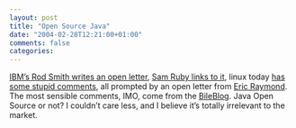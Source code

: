 ```yaml
---
layout: post
title: "Open Source Java"
date: "2004-02-28T12:21:00+01:00"
comments: false
categories: 
---
```


<p><a href="http://www.intertwingly.net/blog/1722.html">IBM&#8217;s Rod Smith writes an open letter</a>, <a href="http://www.intertwingly.net/blog/1722.html">Sam Ruby links to it</a>, linux today <a href="http://linuxtoday.com/news_story.php3?ltsn=2004-02-24-023-26-OP-CY-DV">has some stupid comments</a>, all prompted by an open letter from <a href="http://www.catb.org/~esr/writings/let-java-go.html">Eric Raymond</a>. The most sensible comments, IMO, come from the <a href="http://jroller.com/page/fate/20040226#kill_oss_java">BileBlog</a>.
Java Open Source or not? I couldn&#8217;t care less, and I believe it&#8217;s totally irrelevant to the market.</p>


